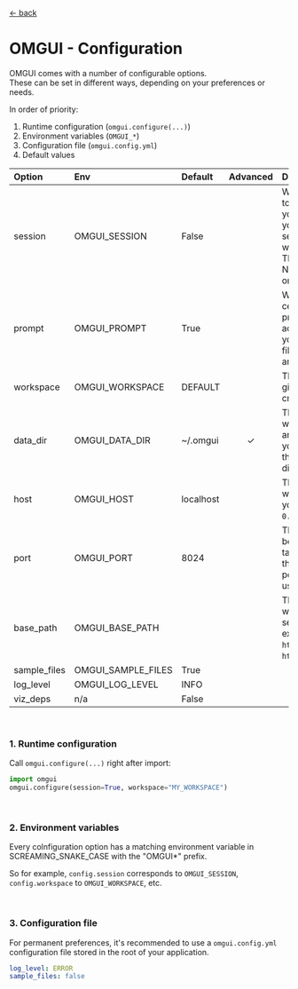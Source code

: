 [&larr; back](../)

# OMGUI - Configuration

OMGUI comes with a number of configurable options.  
These can be set in different ways, depending on your preferences or needs.

In order of priority:

1. Runtime configuration (`omgui.configure(...)`)
1. Environment variables (`OMGUI_*`)
1. Configuration file (`omgui.config.yml`)
1. Default values

| Option       | Env                | Default   | Advanced | Description                                                                                                                                                                                                                                                                                                                                  |
| :----------- | :----------------- | :-------- | :------: | :------------------------------------------------------------------------------------------------------------------------------------------------------------------------------------------------------------------------------------------------------------------------------------------------------------------------------------------- |
| session      | OMGUI_SESSION      | False     |          | When set to True, your actions are isolated to your sessions. This means that changing your workspace or storing molecules in your working set won't affect other sessions, and your molecule working set will be cleared at the end of the session. This can be useful when working in Jupyter Notebook across multiple workspaces at once. |
| prompt       | OMGUI_PROMPT       | True      |          | Whether to show confirmation prompts for certain actions. If set to False, any possible prompts will be skipped and the default action will be taken. Examples are clearing your molecule working set, or overwriting a file. This may be desired in the context of an API.                                                                  |
| workspace    | OMGUI_WORKSPACE    | DEFAULT   |          | The workspace to be set on startup. If the given workspace doesn't exist, it will be created.                                                                                                                                                                                                                                                |
| data_dir     | OMGUI_DATA_DIR     | ~/.omgui  |    ✓     | The main directory on your file system where your context and your workspaces are stored. When integrating OMGUI into your own application, you may want to set this to a sub-directory of your existing app directory.                                                                                                                      |
| host         | OMGUI_HOST         | localhost |          | The URL host of where the OMGUI server will be launched. If you want to expose it on your network, you will want to set this to `0.0.0.0`.                                                                                                                                                                                                   |
| port         | OMGUI_PORT         | 8024      |          | The URL port where the OMGUI server will be launched. When the default port `8024` is taken, OMGUI will automatically try `8025`, then `8026` etc. However, When a custom port is configured, only that port will be used.                                                                                                                   |
| base_path    | OMGUI_BASE_PATH    | <empty>   |          | The base path for all GUI urls. This is useful when you want to reverse-proxy the service to another domain or port. For example, you may want to expose `http://localhost:8024/~/candidates.sdf` at `https://myapp.com/omgui/~/candidates.sdf`.                                                                                             |
| sample_files | OMGUI_SAMPLE_FILES | True      |          |                                                                                                                                                                                                                                                                                                                                              |
| log_level    | OMGUI_LOG_LEVEL    | INFO      |          |                                                                                                                                                                                                                                                                                                                                              |
| viz_deps     | n/a                | False     |          |                                                                                                                                                                                                                                                                                                                                              |

<br>

### 1. Runtime configuration

Call `omgui.configure(...)` right after import:

```python
import omgui
omgui.configure(session=True, workspace="MY_WORKSPACE")
```

<br>

### 2. Environment variables

Every colnfiguration option has a matching environment variable in SCREAMING_SNAKE_CASE with the "OMGUI\*" prefix.

So for example, `config.session` corresponds to `OMGUI_SESSION`, `config.workspace` to `OMGUI_WORKSPACE`, etc.

<br>

### 3. Configuration file

For permanent preferences, it's recommended to use a `omgui.config.yml` configuration file stored in the root of your application.

```yaml
log_level: ERROR
sample_files: false
```
